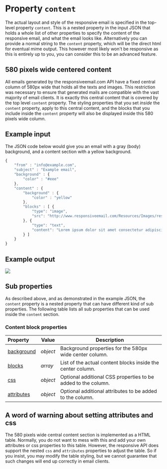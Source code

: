 # Property `content`

The actual layout and style of the responsive email is specified in the top-level 
property `content`. This is a nested property in the input JSON that holds a whole 
list of other properties to specify the content of the responsive email, and what 
the email looks like. Alternatively you can provide a normal string to the 
`content` property, which will be the direct html for eventual mime output. This 
however most likely won't be responsive as this is entirely up to you, you can 
consider this to be an advanced feature.

## 580 pixels wide centered content

All emails generated by the responsiveemail.com API have a fixed central column 
of 580px wide that holds all the texts and images. This restriction was necessary 
to ensure that generated mails are compatible with the vast majority of email 
clients. It is exactly this central content that is covered by the top level 
`content` property. The styling properties that you set *inside* the `content` 
property, apply to this central content, and the blocks that you include inside 
the `content` property will also be displayed inside this 580 pixels wide column.

## Example input
The JSON code below would give you an email with a gray (body) background, 
and a content section with a yellow background. 

```javascript
{
    "from" : "info@example.com",
    "subject" : "Example email",
    "background" : {
        "color" : "#eee"
    },
    "content" : {
        "background" : {
            "color" : "yellow"
        },
        "blocks" : [ {
            "type": "image",
            "src": "http://www.responsiveemail.com/Resources/Images/responsive-email-logo.png"
        }, {
            "type": "text",
            "content": "Lorem ipsum dolor sit amet consectetur adipiscing elit, sed do eiusmod tempor incididunt ... mollit anim id est laborum."
        } ]
    }
}
```

## Example output

![](json/example-output-content.png)

## Sub properties

As described above, and as demonstrated in the example JSON, the `content`
property is a nested property that can have different kind of sub properties.
The following table lists all sub properties that can be used inside the `content` 
section.

### Content block properties

| Property | Value | Description                                                                                         |
|:---------|-------|-----------------------------------------------------------------------------------------------------|
| [background](/support/json/property-background) | _object_ | Background properties for the 580px wide center column.   |
| [blocks](/support/json/property-blocks) | _array_ | List of the actual content blocks inside the center column.        |
| [css](/support/json/property-css) | _object_ | Optional additional CSS properties to be added to the column.           |
| [attributes](/support/json/property-attributes) | _object_ | Optional additional attributes to be added to the column. |

## A word of warning about setting attributes and css

The 580 pixels wide central content section is implemented as a HTML table. 
Normally, you do not want to mess with this and add your own attributes or css 
properties to this table. However, the responsive API does support the nested 
`css` and `attributes` properties to adjust the table. So if you insist, you may 
modify the table styling, but we cannot guarantee that such changes will end up 
correctly in email clients.
